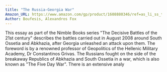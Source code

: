 ```yaml
---
title: "The Russia-Georgia War"
Amazon_URL: https://www.amazon.com/gp/product/1608880346/ref=as_li_ss_tl?ie=UTF8&linkCode=ll1&tag=internetbo00a-20
Author: Boufesis, Alexandros Fox
---
```

This essay as part of the Nimble Books series "The Decisive Battles of the 21st century" describes the battles carried out in August 2008 around South Ossetia and Abkhazia, after Georgia unleashed an attack upon them. The foreword is by a renowned professor of Geopolitics of the Hellenic Military Academy, Dr Constantinos Grivas. The Russians fought on the side of the breakaway Republics of Abkhazia and South Ossetia in a war, which is also known as "The Five Day War". There is an extensive analy